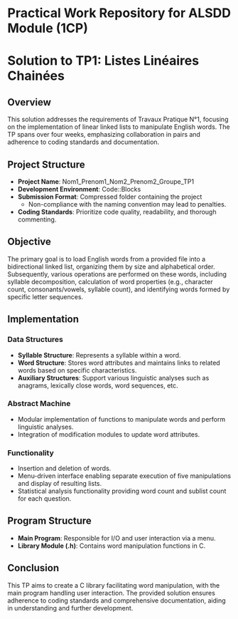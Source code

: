 # Practical Work Repository for ALSDD Module (1CP)
# Solution to TP1: Listes Linéaires Chainées

## Overview
This solution addresses the requirements of Travaux Pratique N°1, focusing on the implementation of linear linked lists to manipulate English words. The TP spans over four weeks, emphasizing collaboration in pairs and adherence to coding standards and documentation.

## Project Structure
- **Project Name**: Nom1_Prenom1_Nom2_Prenom2_Groupe_TP1
- **Development Environment**: Code::Blocks
- **Submission Format**: Compressed folder containing the project
  - Non-compliance with the naming convention may lead to penalties.
- **Coding Standards**: Prioritize code quality, readability, and thorough commenting.

## Objective
The primary goal is to load English words from a provided file into a bidirectional linked list, organizing them by size and alphabetical order. Subsequently, various operations are performed on these words, including syllable decomposition, calculation of word properties (e.g., character count, consonants/vowels, syllable count), and identifying words formed by specific letter sequences.

## Implementation
### Data Structures
- **Syllable Structure**: Represents a syllable within a word.
- **Word Structure**: Stores word attributes and maintains links to related words based on specific characteristics.
- **Auxiliary Structures**: Support various linguistic analyses such as anagrams, lexically close words, word sequences, etc.

### Abstract Machine
- Modular implementation of functions to manipulate words and perform linguistic analyses.
- Integration of modification modules to update word attributes.

### Functionality
- Insertion and deletion of words.
- Menu-driven interface enabling separate execution of five manipulations and display of resulting lists.
- Statistical analysis functionality providing word count and sublist count for each question.

## Program Structure
- **Main Program**: Responsible for I/O and user interaction via a menu.
- **Library Module (.h)**: Contains word manipulation functions in C.

## Conclusion
This TP aims to create a C library facilitating word manipulation, with the main program handling user interaction. The provided solution ensures adherence to coding standards and comprehensive documentation, aiding in understanding and further development.
